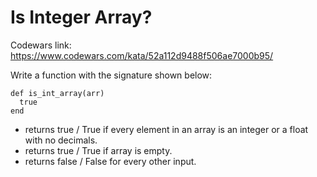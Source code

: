# Is Integer Array?

Codewars link: https://www.codewars.com/kata/52a112d9488f506ae7000b95/

Write a function with the signature shown below:

```
def is_int_array(arr)
  true
end
```

- returns true / True if every element in an array is an integer or a float with no decimals.
- returns true / True if array is empty.
- returns false / False for every other input.